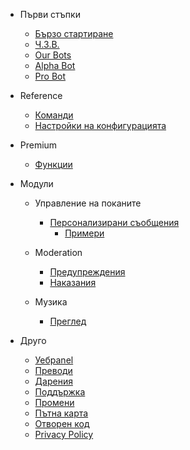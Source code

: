 - Първи стъпки

  - [Бързо стартиране](/bg/getting-started/quick-start.md)
  - [Ч.З.В.](/bg/getting-started/faq.md)
  - [Our Bots](/bg/getting-started/our-bots.md)
  - [Alpha Bot](/bg/getting-started/alpha.md)
  - [Pro Bot](/bg/getting-started/pro.md)

- Reference

  - [Команди](/bg/reference/commands.md)
  - [Настройки на конфигурацията](/bg/reference/settings.md)

- Premium

  - [Функции](/bg/premium/features.md)

- Модули

  - Управление на поканите

    - [Персонализирани съобщения](/bg/modules/invites/custom-messages.md)
      - [Примери](/bg/modules/invites/examples.md)

  - Moderation

    - [Предупреждения](/bg/modules/moderation/strikes.md)
    - [Наказания](/bg/modules/moderation/punishments.md)

  - Музика

    - [Преглед](/bg/modules/music/overview.md)

- Друго

  - [Уебpanel](/bg/other/webpanel.md)
  - [Преводи](/bg/other/translations.md)
  - [Дарения](/bg/other/donating.md)
  - [Поддържка](/bg/other/support.md)
  - [Промени](/bg/other/changelog.md)
  - [Пътна карта](/bg/other/roadmap.md)
  - [Отворен код](/bg/other/open-source.md)
  - [Privacy Policy](/bg/other/privacypolicy.md)
